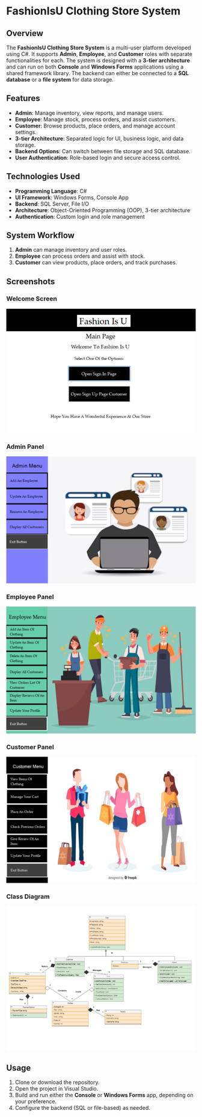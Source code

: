# FashionIsU Clothing Store System

## Overview

The **FashionIsU Clothing Store System** is a multi-user platform developed using C#. It supports **Admin**, **Employee**, and **Customer** roles with separate functionalities for each. The system is designed with a **3-tier architecture** and can run on both **Console** and **Windows Forms** applications using a shared framework library. The backend can either be connected to a **SQL database** or a **file system** for data storage.

## Features

- **Admin**: Manage inventory, view reports, and manage users.
- **Employee**: Manage stock, process orders, and assist customers.
- **Customer**: Browse products, place orders, and manage account settings.
- **3-tier Architecture**: Separated logic for UI, business logic, and data storage.
- **Backend Options**: Can switch between file storage and SQL database.
- **User Authentication**: Role-based login and secure access control.

## Technologies Used

- **Programming Language**: C#
- **UI Framework**: Windows Forms, Console App
- **Backend**: SQL Server, File I/O
- **Architecture**: Object-Oriented Programming (OOP), 3-tier architecture
- **Authentication**: Custom login and role management

## System Workflow

1. **Admin** can manage inventory and user roles.
2. **Employee** can process orders and assist with stock.
3. **Customer** can view products, place orders, and track purchases.

## Screenshots

### Welcome Screen

![Welcome Screen](Images/main.png)

### Admin Panel

![Admin Panel](Images/admin.png)

### Employee Panel

![Employee Panel](Images/employee.png)

### Customer Panel

![Customer Panel](Images/customer.png)

### Class Diagram

![Class Diagram](Images/class.png)

## Usage

1. Clone or download the repository.
2. Open the project in Visual Studio.
3. Build and run either the **Console** or **Windows Forms** app, depending on your preference.
4. Configure the backend (SQL or file-based) as needed.
